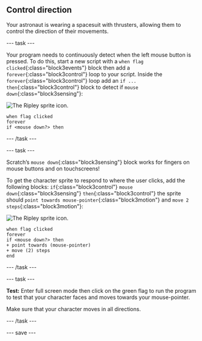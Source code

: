 ## Control direction

Your astronaut is wearing a spacesuit with thrusters, allowing them to control the direction of their movements. 

--- task ---

Your program needs to continuously detect when the left mouse button is pressed. To do this, start a new script with a `when flag clicked`{:class="block3events"} block then add a `forever`{:class="block3control"} loop to your script. Inside the `forever`{:class="block3control"} loop add an `if ... then`{:class="block3control"} block to detect if `mouse down`{:class="block3sensing"}:

![The Ripley sprite icon.](images/ripley-sprite-icon.png)

```blocks3
when flag clicked
forever
if <mouse down?> then
```

--- /task ---

--- task ---

Scratch’s `mouse down`{:class="block3sensing"} block works for fingers on mouse buttons and on touchscreens!

To get the character sprite to respond to where the user clicks, add the following blocks: `if`{:class="block3control"} `mouse down`{:class="block3sensing"} `then`{:class="block3control"} the sprite should `point towards mouse-pointer`{:class="block3motion"} and `move 2 steps`{:class="block3motion"}:

![The Ripley sprite icon.](images/ripley-sprite-icon.png)

```blocks3
when flag clicked
forever
if <mouse down?> then
+ point towards (mouse-pointer) 
+ move (2) steps
end
```

--- /task ---

--- task ---

**Test:** Enter full screen mode then click on the green flag to run the program to test that your character faces and moves towards your mouse-pointer.

Make sure that your character moves in all directions.

--- /task ---

--- save ---
